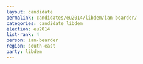 ```yaml
---
layout: candidate
permalink: candidates/eu2014/libdem/ian-bearder/
categories: candidate libdem
election: eu2014
list-rank: 4
person: ian-bearder
region: south-east
party: libdem
---
```

